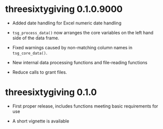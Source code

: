 
# threesixtygiving 0.1.0.9000

* Added date handling for Excel numeric date handling

* `tsg_process_data()` now arranges the core variables on the left hand side of
  the data frame.
  
* Fixed warnings caused by non-matching column names in `tsg_core_data()`.

* New internal data processing functions and file-reading functions

* Reduce calls to grant files.


# threesixtygiving 0.1.0

* First proper release, includes functions meeting basic requirements for use

* A short vignette is available
